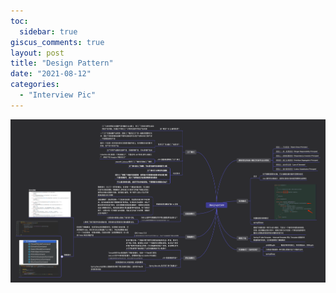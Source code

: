 ```yaml
---
toc:
  sidebar: true
giscus_comments: true
layout: post
title: "Design Pattern"
date: "2021-08-12"
categories: 
  - "Interview Pic"
---
```


![image.png](https://raw.githubusercontent.com/zhengstar94/zhengstar94.github.io/main/_posts/2021/08/images/design-pattern.png)